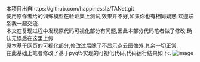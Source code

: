 本项目出自https://github.com/happinesslz/TANet.git    
使用原作者给的训练模型在验证集上测试,效果并不好,如果你也有相同疑惑,欢迎联系我一起交流.  
本文在复现过程中发现原代码可视化部分有问题,因此本部分代码笔者做了修改,确认无误后在这里上传  
原本基于网页的可视化部分,修改过后除了不显示点云图像外,其余一切正常.  
在此基础上笔者修改了基于pyqt5实现的可视化代码,代码运行结果如下:.
![image]()
